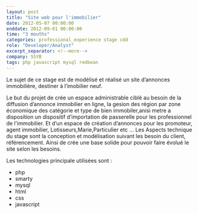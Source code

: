 ```yaml
---
layout: post
title: "Site web pour l'immobilier"
date: 2012-05-07 00:00:00
enddate: 2012-09-01 00:00:00
time: "3 mouths"
categories: professional_experience stage cdd
role: "Developer/Analyst"
excerpt_separator: <!--more-->
company: SSYB
tags: php javascript mysql redbean
---
```


Le sujet de ce stage est de modélisé et réalisé un site d’annonces immobilière, destiner à 
l’imobilier neuf.

Le but du projet de crée un espace administrable ciblé au besoin de la 
diffusion d’annonce immobilier en ligne, la gesion des région par zone économique des 
catégorie et type de bien immobiler,anisi metre a disposition un dispositif d’importation de 
passerelle pour les professionnel de   l'immobilier. Et d’un espace de création d’annonces pour 
les promoteur, agent immobilier, Lotisseurs,Marie,Particulier etc …
Les Aspects technique du stage sont la conception et modélisation suivant les besoin du client, 
référencement. Ainsi de crée une base solide pour pouvoir faire évolué le site selon les besoins.

Les technologies principale utilisées sont :

- php
- smarty
- mysql
- html
- css
- javascript